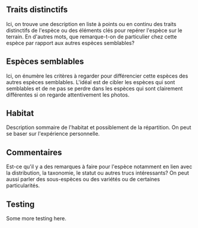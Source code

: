 <!--

1-3-5-13-https://www.inaturalist.org/observations/195220528
1-4-https://www.inaturalist.org/observations/195220524
5-https://www.inaturalist.org/observations/195226187
4-https://www.inaturalist.org/observations/195708914

-->

## Traits distinctifs

Ici, on trouve une description en liste à points ou en continu des traits distinctifs de l'espèce ou des éléments clés pour repérer l'espèce sur le terrain. En d'autres mots, que remarque-t-on de particulier chez cette espèce par rapport aux autres espèces semblables?

## Espèces semblables

Ici, on énumère les critères à regarder pour différencier cette espèces des autres espèces semblables. L'idéal est de cibler les espèces qui sont semblables et de ne pas se perdre dans les espèces qui sont clairement différentes si on regarde attentivement les photos.

## Habitat

Description sommaire de l'habitat et possiblement de la répartition. On peut se baser sur l'expérience personnelle.

## Commentaires

Est-ce qu'il y a des remarques à faire pour l'espèce notamment en lien avec la distribution, la taxonomie, le statut ou autres trucs intéressants? On peut aussi parler des sous-espèces ou des variétés ou de certaines particularités.

## Testing

Some more testing here.
